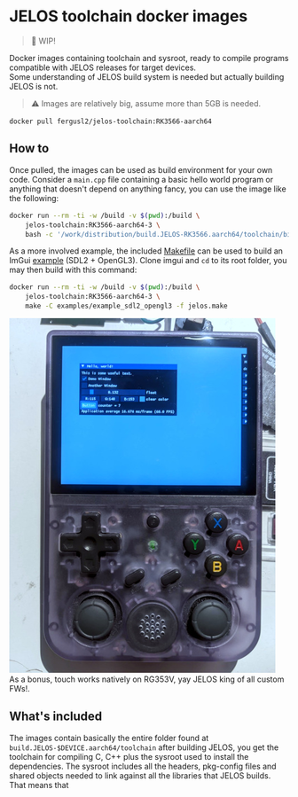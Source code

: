 # JELOS toolchain docker images

> :rotating_light: WIP!

Docker images containing toolchain and sysroot, ready to compile programs compatible with JELOS releases for target devices.  
Some understanding of JELOS build system is needed but actually building JELOS is not.  
> :warning: Images are relatively big, assume more than 5GB is needed.

`docker pull fergusl2/jelos-toolchain:RK3566-aarch64`

## How to

Once pulled, the images can be used as build environment for your own code. Consider a `main.cpp` file containing a basic hello world program or anything that doesn't depend on anything fancy, you can use the image like the following:  
```bash
docker run --rm -ti -w /build -v $(pwd):/build \
    jelos-toolchain:RK3566-aarch64-3 \
    bash -c '/work/distribution/build.JELOS-RK3566.aarch64/toolchain/bin/aarch64-jelos-linux-gnueabi-g++ main.cpp -o main-RK3566'
```

As a more involved example, the included [Makefile](./jelos.make)  can be used to build an ImGui [example](https://github.com/ocornut/imgui/tree/master/examples/example_glfw_opengl3) (SDL2 + OpenGL3). Clone imgui and `cd` to its root folder, you may then build with this command:
```bash
docker run --rm -ti -w /build -v $(pwd):/build \
    jelos-toolchain:RK3566-aarch64-3 \
    make -C examples/example_sdl2_opengl3 -f jelos.make
```
![example](./toolchain_imgui_example.jpeg)  
As a bonus, touch works natively on RG353V, yay JELOS king of all custom FWs!.

## What's included

The images contain basically the entire folder found at `build.JELOS-$DEVICE.aarch64/toolchain` after building JELOS, you get the toolchain for compiling C, C++ plus the sysroot used to install the dependencies. The sysroot includes all the headers, pkg-config files and shared objects needed to link against all the libraries that JELOS builds. That means that 